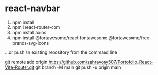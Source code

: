 # react-navbar

1. npm install
2. npm i react-router-dom
3. npm install axios
4. npm install @fortawesome/react-fontawesome @fortawesome/free-brands-svg-icons


…or push an existing repository from the command line

git remote add origin https://github.com/zahravony507/Portofolio_React-Vite-Router.git
git branch -M main
git push -u origin main

